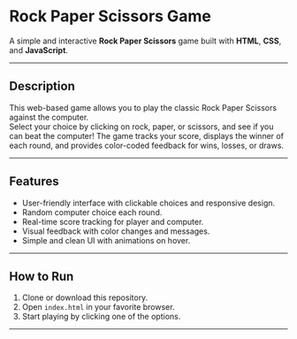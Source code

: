 # Rock Paper Scissors Game

A simple and interactive **Rock Paper Scissors** game built with **HTML**, **CSS**, and **JavaScript**.

---

## Description

This web-based game allows you to play the classic Rock Paper Scissors against the computer.  
Select your choice by clicking on rock, paper, or scissors, and see if you can beat the computer! The game tracks your score, displays the winner of each round, and provides color-coded feedback for wins, losses, or draws.

---

## Features

- User-friendly interface with clickable choices and responsive design.
- Random computer choice each round.
- Real-time score tracking for player and computer.
- Visual feedback with color changes and messages.
- Simple and clean UI with animations on hover.

---

## How to Run

1. Clone or download this repository.
2. Open `index.html` in your favorite browser.
3. Start playing by clicking one of the options.

---



